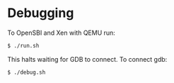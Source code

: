 # Debugging

To OpenSBI and Xen with QEMU run:

```bash
$ ./run.sh
```

This halts waiting for GDB to connect.  To connect gdb:

```bash
$ ./debug.sh
```
